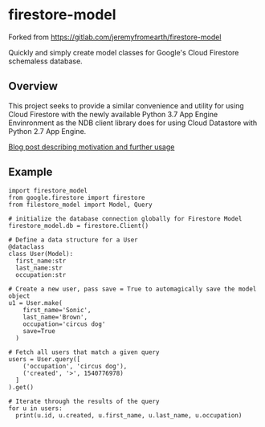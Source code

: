 # firestore-model

Forked from https://gitlab.com/jeremyfromearth/firestore-model

Quickly and simply create model classes for Google's Cloud Firestore schemaless database. 

## Overview
This project seeks to provide a similar convenience and utility for using Cloud Firestore with the newly available Python 3.7 App Engine Envinronment as the NDB client library does for using Cloud Datastore with Python 2.7 App Engine.

[Blog post describing motivation and further usage](https://medium.com/@jeremy.from.earth/using-dataclasses-firestore-to-replace-ndb-datastore-on-python-3-7-app-engine-e21199b58ef2)

## Example

```
import firestore_model
from google.firestore import firestore
from filestore_model import Model, Query

# initialize the database connection globally for Firestore Model 
firestore_model.db = firestore.Client()

# Define a data structure for a User
@dataclass
class User(Model):
  first_name:str
  last_name:str
  occupation:str

# Create a new user, pass save = True to automagically save the model object
u1 = User.make(
    first_name='Sonic',
    last_name='Brown',
    occupation='circus dog'
    save=True
  )

# Fetch all users that match a given query
users = User.query([
    ('occupation', 'circus dog'), 
    ('created', '>', 1540776978)
  ]
).get()

# Iterate through the results of the query
for u in users:
  print(u.id, u.created, u.first_name, u.last_name, u.occupation)
```

